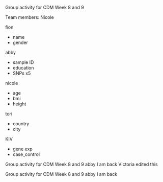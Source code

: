 Group activity for CDM Week 8 and 9 

Team members:
Nicole

fion
- name
- gender

abby
- sample ID
- education 
- SNPs x5

nicole
- age 
- bmi
- height

tori
- country
- city

KIV
- gene exp
- case_control

Group activity for CDM Week 8 and 9 abby
I am back
Victoria edited this 

Group activity for CDM Week 8 and 9 abby
I am back